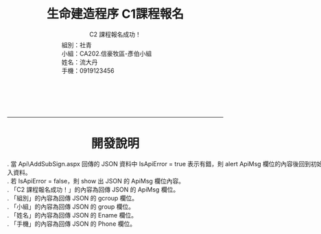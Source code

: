 <div style="text-align: center; margin: 5px;">
        <h1>生命建造程序 C1課程報名</h1>
        C2 課程報名成功！<br />
    </div>
    <div style="text-align:left;width:100%;">
        <div style="width:250px;margin:0 auto;">
            組別：社青<br />
            小組：CA202.信豪牧區-彥伯小組<br />
            姓名：流大丹<br />
            手機：0919123456<br />
        </div>
    </div>
    <br/>
    <br />
    <br />
    <br />
    <br />
    <hr/>
    <div style="text-align: center; margin: 5px;">
        <h1>開發說明</h1>
    </div>
    <div style="text-align:left;width:100%;">
        <div style="width:800px;margin:0 auto;">
            . 當 Api\AddSubSign.aspx 回傳的 JSON 資料中 IsApiError = true 表示有錯，則 alert ApiMsg 欄位的內容後回到初始頁重新輸入資料。<br />
            . 若 IsApiError = false，則 show 出 JSON 的 ApiMsg 欄位內容。<br />
            . 「C2 課程報名成功！」的內容為回傳 JSON 的 ApiMsg 欄位。<br />
            . 「組別」的內容為回傳 JSON 的 gcroup 欄位。<br />
            . 「小組」的內容為回傳 JSON 的 group 欄位。<br />
            . 「姓名」的內容為回傳 JSON 的 Ename 欄位。<br />
            . 「手機」的內容為回傳 JSON 的 Phone 欄位。
        </div>
    </div>